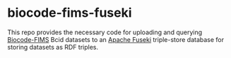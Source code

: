 # biocode-fims-fuseki

This repo provides the necessary code for uploading and querying [Biocode-FIMS](https://github.com/biocodellc/biocode-fims-commons/) Bcid datasets to an [Apache Fuseki](http://jena.apache.org/documentation/serving_data/) triple-store database for storing datasets as RDF triples. 

